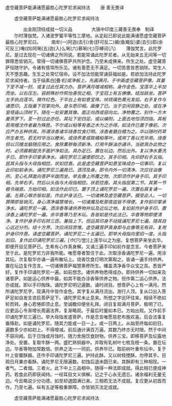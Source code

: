   虚空藏菩萨能满诸愿最胜心陀罗尼求闻持法
　　唐 善无畏译




　　虚空藏菩萨能满诸愿最胜心陀罗尼求闻持法

　　　　出金刚顶经成就一切义品
　　　　大唐中印度三藏善无畏奉　制译
　　尔时薄伽梵。入诸波罗蜜平等性三摩地。从定起已即说此能满诸愿虚空藏菩萨最胜心陀罗尼曰。
　　南牟(一)阿迦(去引)舍(舒可反二)揭(鱼羯反)婆(去引)耶(余可反三)唵(四)阿唎(五)迦(入)么唎(六)慕唎(七)莎嚩诃(八)
　　薄伽梵言。此陀罗尼。是过去现在一切诸佛之所同说。若能常诵此陀罗尼者。从无始来五无间等一切罪障悉皆销灭。常得一切诸佛菩萨共所护念。乃至未成佛来。所生之处。虚空藏菩萨恒随守护。令诸有情常所乐见。诸有善愿无不满足。一切苦患皆悉销除。常生人天不堕恶趣。生生之处常忆宿命。设不加法但能常诵获福如是。若欲加法持此陀罗尼求闻持者。当于绢素白[疊*毛]或净板上。先画满月。于中画虚空藏菩萨像。其量下至不减一肘。或复过此任其力办。菩萨满月增减相称。身作金色。宝莲华上半加而坐。以右压左。容颜殊妙作熙怡喜悦之相。于宝冠上有五佛像。结加趺坐。菩萨左手执白莲华。微作红色。于华台上有如意宝珠。吠琉璃色黄光发焰。右手复作与诸愿印。五指垂下现掌向外。是与愿印相。画像了已。当于空闲寂静之处。或在净室塔庙山顶树下。随在一处安置其像。面正向西或容向北。净物覆之。别作一方木曼茶罗下。至一肘过此亦任。其坛下安四足。或以编附。上面去地恰须四指。其板若用檀沈作者最为殊胜。不尔或以柏等有香之木为之亦得。如法作已置于像前。次应严办五种供具。所谓涂香诸华烧香饮食灯明。涂香者磨白檀为之。华以随时药草所生者充。若无时华当以粳米。或烧荞麦或取橘柏等叶。或用丁香以充华用。烧香但以沉檀龙脑随应用之。食除薰秽每须新净。灯用牛酥油亦通许。当欲具办此物之时。必须晨朝盥洗手面护净如法。具办足已。置在坛边。然后出外。复以净水重洗手已。即作手印掌承净水。诵陀罗尼三遍便即饮之。其手印相。先仰舒右手五指。屈其头指与大母指相捻。状如捻香。此是虚空藏菩萨如意宝珠成办一切事印。复以此印如前承水。诵陀罗尼三遍竟已。洒顶及身。即令内外一切清净。次应往诣像所。至心礼拜面向菩萨半跏而坐。举去像上所覆之物。次即须作护身手印。其手印相。先举右手。然后以头指与大母指相捻。状若捻香。其头指屈第二节。其第一节极令端直。方始印相。如法作此印已。置于顶上诵陀罗尼一遍。次置右肩复诵一遍。左肩心喉亦皆如是。作此护身法已。一切诸佛及虚空藏菩萨。摄受此人。一切罪障即皆销灭。身心清净福慧增长。一切诸魔及毗那夜迦皆不得便。复作前印掌承净水。诵陀罗尼一遍。洒涂香等诸供养物并坛及近坛之地。复如前作护身手印。置涂香上诵陀罗尼一遍。余华香等乃至木坛。各皆如是作此法已。华香等物即便清净。复作护身手印右转三匝。兼指上下。但运其印身不动摇诵陀罗尼七遍。随其自心远近分剂。结十方界。次应闭目思惟。虚空藏菩萨真身即与此像等无有异。复用护身印作意。请虚空藏菩萨。诵陀罗尼二十五遍已。即举大母指向里招一度。头指如旧。复作此印诵陀罗尼三遍。[巾*(穴/登)]上莲华以之为座。复想菩萨来坐此华。即便开目见菩萨已。生希有心作真身解。又诵三遍手印如前作是念言。今者菩萨来至于此。是陀罗尼力非我所能。唯愿尊者暂住于此。次取涂香诵陀罗尼一遍。用涂其坛。次复取华亦诵一遍布散坛上。烧香饮食灯明次第取之。皆诵一遍手持供养。置在坛边复作念言。一切诸佛菩萨福慧熏修所生。幡盖清净香华众宝之具。悉皆严好。复作手印诵陀罗尼一遍。如前想念。诸供养物悉得成办。即持供养一切如来及诸菩萨。如是运心供养中最。如其不能办涂香等供养之物。但作第二运心供养。法亦成就。即以手印掏珠。诵陀罗尼明记遍数。诵时闭目。想菩萨心上有一满月。然所诵陀罗尼字。现满月中皆作金色。其字复从满月流出。澍行人顶。复从口出入菩萨足如自发言咨启菩萨足下。诵陀罗尼未止息来。所想之字巡环往来。相续不绝如轮而转。身心若惓即须止息。至诚瞻仰便坐礼拜。闭目复观满月菩萨。极明了已。应更运心令渐增长周遍法界。复渐略观。于最后时量如本已。方始出观。又作前手印诵陀罗尼三遍已。举大母指发遣菩萨。作是念言唯愿慈悲布施欢喜。后会法事复垂降赴。如是诵陀罗尼。随其力能或一日一上。或一日两上。从始至终每如初日。遍数多少亦如初上。不得增减。前后通计满百万遍。其数乃终亦无时限。然于中间不容间阙。后于日蚀或月蚀时。随力舍施饮食财物。供养三宝。即移菩萨及坛露地净处。安置。复取牛酥一两。盛贮熟铜器中。并取有乳树叶七枚及枝一条。置在坛边。华香等物加常数倍。供养之法一一同前。供养毕已。取前树叶重布坛中。复于叶上安置酥器。还作手印诵陀罗尼三遍。护持此酥。又以树枝搅酥。勿停其手。目观日月兼亦看酥。诵陀罗尼无限遍数。初蚀后退未圆已来。其酥即有三种相现。一者气。二者烟。三者火。此下中上三品相中。随得一种法即成就。得此相已便成神药。若食此药即获闻持。一经耳目文义俱解。记之于心永无遗忘。诸余福利无量无边。今且略说少分功德。如至却退圆满已来。三相若无法不成就。复应更从初首而作。乃至七遍。纵有五逆等极重罪障。亦皆销灭法定成就。

　　虚空藏菩萨能满诸愿最胜心陀罗尼求闻持法


